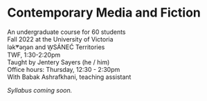 # Contemporary Media and Fiction 

An undergraduate course for 60 students    
Fall 2022 at the University of Victoria  
lək̓ʷəŋən and W̱SÁNEĆ Territories  
TWF, 1:30-2:20pm  
Taught by Jentery Sayers (he / him)   
Office hours: Thursday, 12:30 - 2:30pm     
With Babak Ashrafkhani, teaching assistant

*Syllabus coming soon.* 
